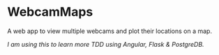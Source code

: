 # WebcamMaps
A web app to view multiple webcams and plot their locations on a map.

*I am using this to learn more TDD using Angular, Flask &amp; PostgreDB.*
